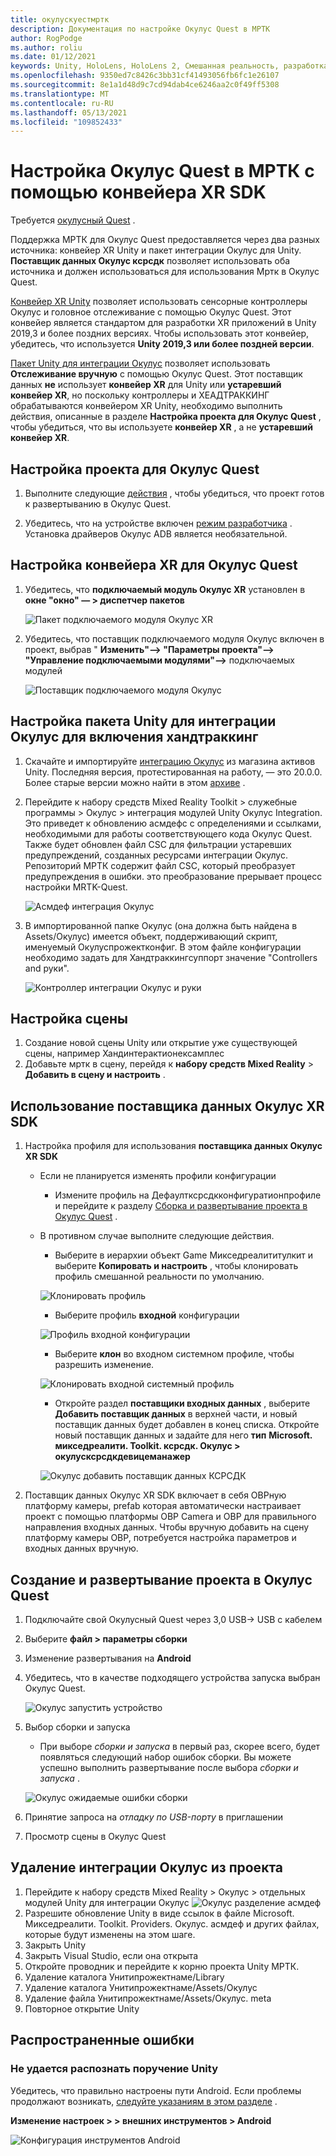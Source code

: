 ```yaml
---
title: окулускуестмртк
description: Документация по настройке Окулус Quest в МРТК
author: RogPodge
ms.author: roliu
ms.date: 01/12/2021
keywords: Unity, HoloLens, HoloLens 2, Смешанная реальность, разработка, МРТК, Окулус Quest,
ms.openlocfilehash: 9350ed7c8426c3bb31cf41493056fb6fc1e26107
ms.sourcegitcommit: 8e1a1d48d9c7cd94dab4ce6246aa2c0f49ff5308
ms.translationtype: MT
ms.contentlocale: ru-RU
ms.lasthandoff: 05/13/2021
ms.locfileid: "109852433"
---
```

# <a name="how-to-configure-oculus-quest-in-mrtk-using-the-xr-sdk-pipeline"></a>Настройка Окулус Quest в МРТК с помощью конвейера XR SDK

Требуется [окулусный Quest](https://www.oculus.com/quest/) .

Поддержка МРТК для Окулус Quest предоставляется через два разных источника: конвейер XR Unity и пакет интеграции Окулус для Unity. **Поставщик данных Окулус ксрсдк** позволяет использовать оба источника и должен использоваться для использования Мртк в Окулус Quest.

[Конвейер XR Unity](https://docs.unity3d.com/Manual/XR.html) позволяет использовать сенсорные контроллеры Окулус и головное отслеживание с помощью Окулус Quest.
Этот конвейер является стандартом для разработки XR приложений в Unity 2019,3 и более поздних версиях. Чтобы использовать этот конвейер, убедитесь, что используется **Unity 2019,3 или более поздней версии**.

[Пакет Unity для интеграции Окулус](https://assetstore.unity.com/packages/tools/integration/oculus-integration-82022) позволяет использовать **Отслеживание вручную** с помощью Окулус Quest.
Этот поставщик данных **не** использует **конвейер XR** для Unity или **устаревший конвейер XR**, но поскольку контроллеры и ХЕАДТРАККИНГ обрабатываются конвейером XR Unity, необходимо выполнить действия, описанные в разделе **Настройка проекта для Окулус Quest** , чтобы убедиться, что вы используете **конвейер XR** , а не **устаревший конвейер XR**.

## <a name="setting-up-project-for-the-oculus-quest"></a>Настройка проекта для Окулус Quest

1. Выполните следующие [действия](https://developer.oculus.com/documentation/unity/book-unity-gsg/) , чтобы убедиться, что проект готов к развертыванию в Окулус Quest.

1. Убедитесь, что на устройстве включен [режим разработчика](https://developer.oculus.com/documentation/native/android/mobile-device-setup/) . Установка драйверов Окулус ADB является необязательной.

## <a name="setting-up-the-xr-pipeline-for-oculus-quest"></a>Настройка конвейера XR для Окулус Quest

1. Убедитесь, что **подключаемый модуль Окулус XR** установлен в **окне "окно" — > диспетчер пакетов**

    ![Пакет подключаемого модуля Окулус XR](../images/cross-platform/oculus-quest/OculusXRPluginPackage.png)

1. Убедитесь, что поставщик подключаемого модуля Окулус включен в проект, выбрав " **Изменить"--> "Параметры проекта"--> "Управление подключаемыми модулями"-->** подключаемых модулей

    ![Поставщик подключаемого модуля Окулус](../images/cross-platform/oculus-quest/OculusPluginProvider.png)

## <a name="setting-up-the-oculus-integration-unity-package-to-enable-handtracking"></a>Настройка пакета Unity для интеграции Окулус для включения хандтраккинг

1. Скачайте и импортируйте [интеграцию Окулус](https://assetstore.unity.com/packages/tools/integration/oculus-integration-82022) из магазина активов Unity. Последняя версия, протестированная на работу, — это 20.0.0. Более старые версии можно найти в этом [архиве](https://developer.oculus.com/downloads/package/unity-integration-archive/) .

1. Перейдите к набору средств Mixed Reality Toolkit > служебные программы > Окулус > интеграция модулей Unity Окулус Integration. Это приведет к обновлению асмдефс с определениями и ссылками, необходимыми для работы соответствующего кода Окулус Quest. Также будет обновлен файл CSC для фильтрации устаревших предупреждений, созданных ресурсами интеграции Окулус. Репозиторий МРТК содержит файл CSC, который преобразует предупреждения в ошибки. это преобразование прерывает процесс настройки MRTK-Quest.

    ![Асмдеф интеграция Окулус](../images/cross-platform/oculus-quest/OculusIntegrationAsmdef.png)

1. В импортированной папке Окулус (она должна быть найдена в Assets/Окулус) имеется объект, поддерживающий скрипт, именуемый Окулуспрожектконфиг. В этом файле конфигурации необходимо задать для Хандтраккингсуппорт значение "Controllers and руки".

    ![Контроллер интеграции Окулус и руки](../images/cross-platform/oculus-quest/OculusIntegrationControllerAndHands.png)

## <a name="setting-up-the-scene"></a>Настройка сцены

1. Создание новой сцены Unity или открытие уже существующей сцены, например Хандинтерактионексамплес
1. Добавьте мртк в сцену, перейдя к **набору средств Mixed Reality**  >  **Добавить в сцену и настроить** .

## <a name="using-the-oculus-xr-sdk-data-provider"></a>Использование поставщика данных Окулус XR SDK

1. Настройка профиля для использования **поставщика данных Окулус XR SDK**
    - Если не планируется изменять профили конфигурации
        - Измените профиль на Дефаултксрсдкконфигуратионпрофиле и перейдите к разделу [Сборка и развертывание проекта в Окулус Quest](oculus-quest-mrtk.md#build-and-deploy-your-project-to-oculus-quest) .

    - В противном случае выполните следующие действия.
        - Выберите в иерархии объект Game Микседреалититулкит и выберите **Копировать и настроить** , чтобы клонировать профиль смешанной реальности по умолчанию.

        ![Клонировать профиль](../images/cross-platform/CloneProfile.png)

        - Выберите профиль **входной** конфигурации

        ![Профиль входной конфигурации](../images/cross-platform/InputConfigurationProfile.png)

        - Выберите **клон** во входном системном профиле, чтобы разрешить изменение.

        ![Клонировать входной системный профиль](../images/cross-platform/CloneInputSystemProfile.png)

        - Откройте раздел **поставщики входных данных** , выберите **Добавить поставщик данных** в верхней части, и новый поставщик данных будет добавлен в конец списка.  Откройте новый поставщик данных и задайте для него **тип** **Microsoft. микседреалити. Toolkit. ксрсдк. Окулус > окулусксрсдкдевицеманажер**

        ![Окулус добавить поставщик данных КСРСДК](../images/cross-platform/oculus-quest/OculusAddDataXRSDKProvider.png)

1. Поставщик данных Окулус XR SDK включает в себя ОВРную платформу камеры, prefab которая автоматически настраивает проект с помощью платформы ОВР Camera и ОВР для правильного направления входных данных. Чтобы вручную добавить на сцену платформу камеры ОВР, потребуется настройка параметров и входных данных вручную.

## <a name="build-and-deploy-your-project-to-oculus-quest"></a>Создание и развертывание проекта в Окулус Quest

1. Подключайте свой Окулусный Quest через 3,0 USB-> USB с кабелем
1. Выберите **файл > параметры сборки**
1. Изменение развертывания на **Android**
1. Убедитесь, что в качестве подходящего устройства запуска выбран Окулус Quest.

    ![Окулус запустить устройство](../images/cross-platform/oculus-quest/OculusRunDevice.png)

1. Выбор сборки и запуска
    - При выборе *сборки и запуска* в первый раз, скорее всего, будет появляться следующий набор ошибок сборки. Вы можете успешно выполнить развертывание после выбора *сборки и запуска* .

    ![Окулус ожидаемые ошибки сборки](../images/cross-platform/oculus-quest/OculusExpectedBuildErrors.png)

1. Принятие запроса на _отладку по USB-порту_ в приглашении
1. Просмотр сцены в Окулус Quest

## <a name="removing-oculus-integration-from-the-project"></a>Удаление интеграции Окулус из проекта

1. Перейдите к набору средств Mixed Reality > Окулус > отдельных модулей Unity для интеграции Окулус  ![ Окулус разделение асмдеф](../images/cross-platform/oculus-quest/OculusSeparationAsmdef.png)
1. Разрешите обновление Unity в виде ссылок в файле Microsoft. Микседреалити. Toolkit. Providers. Окулус. асмдеф и других файлах, которые будут изменены на этом шаге.
1. Закрыть Unity
1. Закрыть Visual Studio, если она открыта
1. Откройте проводник и перейдите к корню проекта Unity МРТК.
1. Удаление каталога Унитипрожектнаме/Library
1. Удаление каталога Унитипрожектнаме/Assets/Окулус
1. Удаление файла Унитипрожектнаме/Assets/Окулус. meta
1. Повторное открытие Unity

## <a name="common-errors"></a>Распространенные ошибки

### <a name="quest-not-recognized-by-unity"></a>Не удается распознать поручение Unity

Убедитесь, что правильно настроены пути Android. Если проблемы продолжают возникать, [следуйте указаниям в этом разделе](https://developer.oculus.com/documentation/unity/book-unity-gsg/#install-android-tools) .

**Изменение настроек > > внешних инструментов > Android**

![Конфигурация инструментов Android](../images/cross-platform/oculus-quest/AndroidToolsConfig.png)
